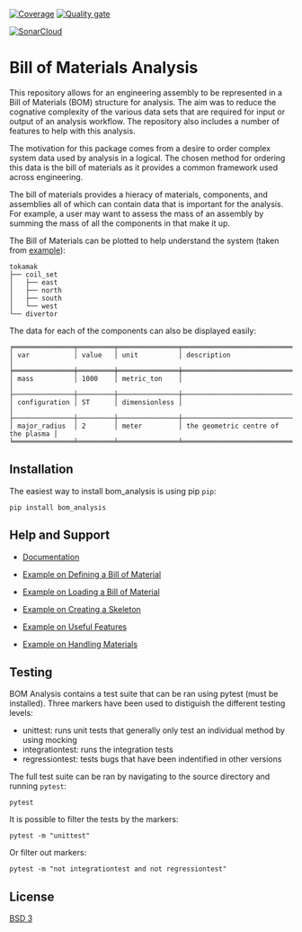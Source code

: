 [![Coverage](https://sonarcloud.io/api/project_badges/measure?project=ukaea_bom_analysis&metric=coverage)](https://sonarcloud.io/summary/new_code?id=ukaea_bom_analysis)
[![Quality gate](https://sonarcloud.io/api/project_badges/quality_gate?project=ukaea_bom_analysis)](https://sonarcloud.io/summary/new_code?id=ukaea_bom_analysis)


[![SonarCloud](https://sonarcloud.io/images/project_badges/sonarcloud-black.svg)](https://sonarcloud.io/summary/new_code?id=ukaea_bom_analysis)


# Bill of Materials Analysis

This repository allows for an engineering assembly to be represented in a Bill of Materials 
(BOM) structure for analysis. The aim was to reduce the cognative complexity of the various data
sets that are required for input or output of an analysis workflow. The repository also
includes a number of features to help with this analysis.

The motivation for this package comes from a desire to order complex
system data used by analysis in a logical. The chosen method
for ordering this data is the bill of materials as it provides a common
framework used across engineering.

The bill of materials provides a hieracy of materials, components, and assemblies
all of which can contain data that is important for the analysis. For example,
a user may want to assess the mass of an assembly by summing the mass of all
the components in that make it up.

The Bill of Materials can be plotted to help understand the system (taken from [example](https://git.ccfe.ac.uk/step/invesselcomponents/outboardblanket/bom_analysis/-/blob/development/examples/example_0%20-%20Defining%20a%20Bill%20of%20Materials.ipynb)):

    tokamak
    ├── coil_set
    │   ├── east
    │   ├── north
    │   ├── south
    │   └── west
    └── divertor

The data for each of the components can also be displayed easily:

    ╒═══════════════╤═════════╤═══════════════╤════════════════════════════════════╕
    │ var           │ value   │ unit          │ description                        │
    ╞═══════════════╪═════════╪═══════════════╪════════════════════════════════════╡
    │ mass          │ 1000    │ metric_ton    │                                    │
    ├───────────────┼─────────┼───────────────┼────────────────────────────────────┤
    │ configuration │ ST      │ dimensionless │                                    │
    ├───────────────┼─────────┼───────────────┼────────────────────────────────────┤
    │ major_radius  │ 2       │ meter         │ the geometric centre of the plasma │
    ╘═══════════════╧═════════╧═══════════════╧════════════════════════════════════╛    

## Installation

The easiest way to install bom_analysis is using pip ``pip``:

    pip install bom_analysis


## Help and Support

- [Documentation](http://step.gitpages.ccfe.ac.uk/invesselcomponents/outboardblanket/bom_analysis/#)

- [Example on Defining a Bill of Material](https://git.ccfe.ac.uk/step/invesselcomponents/outboardblanket/bom_analysis/-/blob/development/examples/example_0%20-%20Defining%20a%20Bill%20of%20Materials.ipynb)

- [Example on Loading a Bill of Material](https://git.ccfe.ac.uk/step/invesselcomponents/outboardblanket/bom_analysis/-/blob/development/examples/example_1%20-%20Loading_a_Bill_of_Materials.ipynb)

- [Example on Creating a Skeleton](https://git.ccfe.ac.uk/step/invesselcomponents/outboardblanket/bom_analysis/-/blob/development/examples/example_2%20-%20Creating%20a%20Skeleton%20from%20Scratch.ipynb)

- [Example on Useful Features](https://git.ccfe.ac.uk/step/invesselcomponents/outboardblanket/bom_analysis/-/blob/development/examples/example_3%20-%20Other%20Useful%20Classes.ipynb)

- [Example on Handling Materials](https://git.ccfe.ac.uk/step/invesselcomponents/outboardblanket/bom_analysis/-/blob/development/examples/example_4%20-%20Handling%20Materials.ipynb)


## Testing

BOM Analysis contains a test suite that can be ran using pytest (must be installed). Three markers have been used to distiguish the different testing levels:
- unittest: runs unit tests that generally only test an individual method by using mocking
- integrationtest: runs the integration tests
- regressiontest: tests bugs that have been indentified in other versions

The full test suite can be ran by navigating to the source directory and running ``pytest``:

    pytest 

It is possible to filter the tests by the markers:

    pytest -m "unittest"

Or filter out markers:

    pytest -m "not integrationtest and not regressiontest"

## License
[BSD 3](LICENSE)
